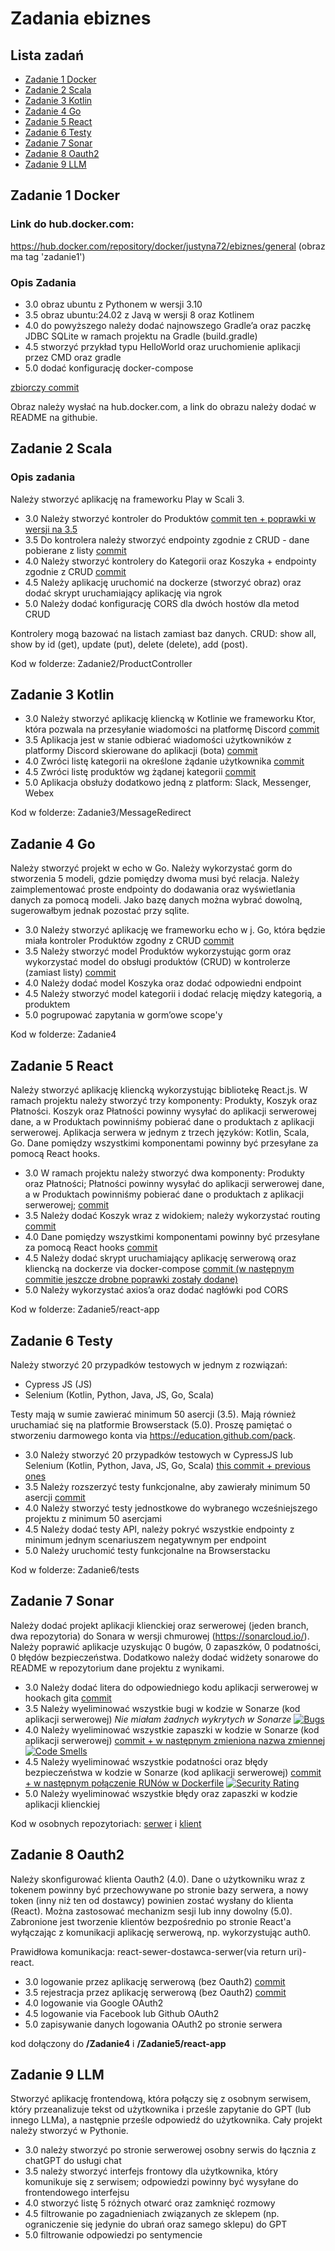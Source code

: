 # Zadania ebiznes

## Lista zadań

- [Zadanie 1 Docker](#zadanie-1-docker)
- [Zadanie 2 Scala](#zadanie-2-scala)
- [Zadanie 3 Kotlin](#zadanie-3-kotlin)
- [Zadanie 4 Go](#zadanie-4-go)
- [Zadanie 5 React](#zadanie-5-react)
- [Zadanie 6 Testy](#zadanie-6-testy)
- [Zadanie 7 Sonar](#zadanie-7-sonar)
- [Zadanie 8 Oauth2](#zadanie-8-oauth2)
- [Zadanie 9 LLM](#zadanie-9-llm)

## Zadanie 1 Docker

### Link do hub.docker.com:

https://hub.docker.com/repository/docker/justyna72/ebiznes/general
(obraz ma tag 'zadanie1')

### Opis Zadania

- 3.0 obraz ubuntu z Pythonem w wersji 3.10
- 3.5 obraz ubuntu:24.02 z Javą w wersji 8 oraz Kotlinem
- 4.0 do powyższego należy dodać najnowszego Gradle’a oraz paczkę JDBC
  SQLite w ramach projektu na Gradle (build.gradle)
- 4.5 stworzyć przykład typu HelloWorld oraz uruchomienie aplikacji
  przez CMD oraz gradle
- 5.0 dodać konfigurację docker-compose

[zbiorczy commit](https://github.com/JustynaGargula/VariousTechnologies/commit/19dcaac8acee28bc572d2bb9b9115d7c54820008)

Obraz należy wysłać na hub.docker.com, a link do obrazu należy dodać w
README na githubie.

## Zadanie 2 Scala

### Opis zadania

Należy stworzyć aplikację na frameworku Play w Scali 3.

- 3.0 Należy stworzyć kontroler do Produktów [commit ten + poprawki w wersji na 3.5](https://github.com/JustynaGargula/VariousTechnologies/commit/7d11bbba56bc0632b1da21393e5ed4bfbe0edf45)
- 3.5 Do kontrolera należy stworzyć endpointy zgodnie z CRUD - dane pobierane z listy [commit](https://github.com/JustynaGargula/VariousTechnologies/commit/a4e58457c4066609bb697d355e01ab2c2345897b)
- 4.0 Należy stworzyć kontrolery do Kategorii oraz Koszyka + endpointy
  zgodnie z CRUD [commit](https://github.com/JustynaGargula/VariousTechnologies/commit/3512efd8450940e91df07e7b5e6e1c6c12758609)
- 4.5 Należy aplikację uruchomić na dockerze (stworzyć obraz) oraz dodać
  skrypt uruchamiający aplikację via ngrok
- 5.0 Należy dodać konfigurację CORS dla dwóch hostów dla metod CRUD

Kontrolery mogą bazować na listach zamiast baz danych. CRUD: show all,
show by id (get), update (put), delete (delete), add (post).

Kod w folderze: Zadanie2/ProductController

## Zadanie 3 Kotlin

- 3.0 Należy stworzyć aplikację kliencką w Kotlinie we frameworku Ktor, która pozwala na przesyłanie wiadomości na platformę Discord [commit](https://github.com/JustynaGargula/VariousTechnologies/commit/00ba0fcbc03e8cbb0f7be04069ac930d50af2c47)
- 3.5 Aplikacja jest w stanie odbierać wiadomości użytkowników z platformy Discord skierowane do aplikacji (bota) [commit](https://github.com/JustynaGargula/VariousTechnologies/commit/db75ed340f1c11f04775e1f44a4dbe37ab55f72a)
- 4.0 Zwróci listę kategorii na określone żądanie użytkownika [commit](https://github.com/JustynaGargula/VariousTechnologies/commit/cec2cd346359ada456deb466e1464b958d561e6a)
- 4.5 Zwróci listę produktów wg żądanej kategorii [commit](https://github.com/JustynaGargula/VariousTechnologies/commit/c1b74a089be7b62d57fc90fd0b367a93d4c6f39d)
- 5.0 Aplikacja obsłuży dodatkowo jedną z platform: Slack, Messenger, Webex

Kod w folderze: Zadanie3/MessageRedirect

## Zadanie 4 Go

Należy stworzyć projekt w echo w Go. Należy wykorzystać gorm do
stworzenia 5 modeli, gdzie pomiędzy dwoma musi być relacja. Należy
zaimplementować proste endpointy do dodawania oraz wyświetlania danych
za pomocą modeli. Jako bazę danych można wybrać dowolną, sugerowałbym
jednak pozostać przy sqlite.

- 3.0 Należy stworzyć aplikację we frameworku echo w j. Go, która będzie
  miała kontroler Produktów zgodny z CRUD [commit](https://github.com/JustynaGargula/VariousTechnologies/commit/2f504bf2e7ec8f1be7bca72c3a90fa202ea84628)
- 3.5 Należy stworzyć model Produktów wykorzystując gorm oraz
  wykorzystać model do obsługi produktów (CRUD) w kontrolerze (zamiast
  listy) [commit](https://github.com/JustynaGargula/VariousTechnologies/commit/cfeefff2e26be705485748453d6b37112b4a5adf)
- 4.0 Należy dodać model Koszyka oraz dodać odpowiedni endpoint
- 4.5 Należy stworzyć model kategorii i dodać relację między kategorią,
  a produktem
- 5.0 pogrupować zapytania w gorm’owe scope'y

Kod w folderze: Zadanie4

## Zadanie 5 React

Należy stworzyć aplikację kliencką wykorzystując bibliotekę React.js.
W ramach projektu należy stworzyć trzy komponenty: Produkty, Koszyk
oraz Płatności. Koszyk oraz Płatności powinny wysyłać do aplikacji
serwerowej dane, a w Produktach powinniśmy pobierać dane o produktach
z aplikacji serwerowej. Aplikacja serwera w jednym z trzech języków:
Kotlin, Scala, Go. Dane pomiędzy wszystkimi komponentami powinny być
przesyłane za pomocą React hooks.

- 3.0 W ramach projektu należy stworzyć dwa komponenty: Produkty oraz
  Płatności; Płatności powinny wysyłać do aplikacji serwerowej dane, a w
  Produktach powinniśmy pobierać dane o produktach z aplikacji
  serwerowej; [commit](https://github.com/JustynaGargula/VariousTechnologies/commit/c576454d3ba4dbe27a348fad36df49e2a82f8502)
- 3.5 Należy dodać Koszyk wraz z widokiem; należy wykorzystać routing [commit](https://github.com/JustynaGargula/VariousTechnologies/commit/d1919877a02b474ddd59ead39cc00ebc854d1c67)
- 4.0 Dane pomiędzy wszystkimi komponentami powinny być przesyłane za
  pomocą React hooks [commit](https://github.com/JustynaGargula/VariousTechnologies/commit/4a11ffe5e46fa475cd255dc69da26cd2d17a207b)
- 4.5 Należy dodać skrypt uruchamiający aplikację serwerową oraz
  kliencką na dockerze via docker-compose [commit (w następnym commitie jeszcze drobne poprawki zostały dodane)](https://github.com/JustynaGargula/VariousTechnologies/commit/653460750d0f473fa90beb29913aa92d4054a0f0)
- 5.0 Należy wykorzystać axios’a oraz dodać nagłówki pod CORS

Kod w folderze: Zadanie5/react-app

## Zadanie 6 Testy

Należy stworzyć 20 przypadków testowych w jednym z rozwiązań:

- Cypress JS (JS)
- Selenium (Kotlin, Python, Java, JS, Go, Scala)

Testy mają w sumie zawierać minimum 50 asercji (3.5). Mają również
uruchamiać się na platformie Browserstack (5.0). Proszę pamiętać o
stworzeniu darmowego konta via https://education.github.com/pack.

- 3.0 Należy stworzyć 20 przypadków testowych w CypressJS lub Selenium
  (Kotlin, Python, Java, JS, Go, Scala) [this commit + previous ones](https://github.com/JustynaGargula/VariousTechnologies/commit/f636830de81aba80e9d19e59fa3f65fbda53250a)
- 3.5 Należy rozszerzyć testy funkcjonalne, aby zawierały minimum 50
  asercji [commit](https://github.com/JustynaGargula/VariousTechnologies/commit/37ee40f9c92bc8626b56102230258bfeb89365c7)
- 4.0 Należy stworzyć testy jednostkowe do wybranego wcześniejszego
  projektu z minimum 50 asercjami
- 4.5 Należy dodać testy API, należy pokryć wszystkie endpointy z
  minimum jednym scenariuszem negatywnym per endpoint
- 5.0 Należy uruchomić testy funkcjonalne na Browserstacku

Kod w folderze: Zadanie6/tests

## Zadanie 7 Sonar

Należy dodać projekt aplikacji klienckiej oraz serwerowej (jeden
branch, dwa repozytoria) do Sonara w wersji chmurowej
(https://sonarcloud.io/). Należy poprawić aplikacje uzyskując 0 bugów,
0 zapaszków, 0 podatności, 0 błędów bezpieczeństwa. Dodatkowo należy
dodać widżety sonarowe do README w repozytorium dane projektu z
wynikami.

- 3.0 Należy dodać litera do odpowiedniego kodu aplikacji serwerowej w
  hookach gita [commit](https://github.com/JustynaGargula/product-app-sonar-test-server/commit/e0071140e264309b9d8ee26492ec9c45bd2bf6e2)
- 3.5 Należy wyeliminować wszystkie bugi w kodzie w Sonarze (kod
  aplikacji serwerowej) *Nie miałam żadnych wykrytych w Sonarze* [![Bugs](https://sonarcloud.io/api/project_badges/measure?project=product-app-ebiznes_sonar-test&metric=bugs&token=0729ba6d9dbeefe8a4fa6870d4bbf5aa8861fe2f)](https://sonarcloud.io/summary/new_code?id=product-app-ebiznes_sonar-test)
- 4.0 Należy wyeliminować wszystkie zapaszki w kodzie w Sonarze (kod
  aplikacji serwerowej) [commit + w następnym zmieniona nazwa zmiennej](https://github.com/JustynaGargula/product-app-sonar-test-server/commit/0ba144a8a6ce7ac9a7c8c4d7cc36a65af04e358b) [![Code Smells](https://sonarcloud.io/api/project_badges/measure?project=product-app-ebiznes_sonar-test&metric=code_smells&token=0729ba6d9dbeefe8a4fa6870d4bbf5aa8861fe2f)](https://sonarcloud.io/summary/new_code?id=product-app-ebiznes_sonar-test)
- 4.5 Należy wyeliminować wszystkie podatności oraz błędy bezpieczeństwa
  w kodzie w Sonarze (kod aplikacji serwerowej) [commit + w następnym połączenie RUNów w Dockerfile](https://github.com/JustynaGargula/product-app-sonar-test-server/commit/0a01e8fbc84aae7ac74c1dce36e68524fdfd49ed) [![Security Rating](https://sonarcloud.io/api/project_badges/measure?project=product-app-ebiznes_sonar-test&metric=security_rating&token=0729ba6d9dbeefe8a4fa6870d4bbf5aa8861fe2f)](https://sonarcloud.io/summary/new_code?id=product-app-ebiznes_sonar-test)
- 5.0 Należy wyeliminować wszystkie błędy oraz zapaszki w kodzie
  aplikacji klienckiej

Kod w osobnych repozytoriach: [serwer](https://github.com/JustynaGargula/product-app-sonar-test-server) i [klient](https://github.com/JustynaGargula/product-app-sonar-test-client)

## Zadanie 8 Oauth2

Należy skonfigurować klienta Oauth2 (4.0). Dane o użytkowniku wraz z
tokenem powinny być przechowywane po stronie bazy serwera, a nowy
token (inny niż ten od dostawcy) powinien zostać wysłany do klienta
(React). Można zastosować mechanizm sesji lub inny dowolny (5.0).
Zabronione jest tworzenie klientów bezpośrednio po stronie React'a
wyłączając z komunikacji aplikację serwerową, np. wykorzystując auth0.

Prawidłowa komunikacja: react-sewer-dostawca-serwer(via return
uri)-react.

- 3.0 logowanie przez aplikację serwerową (bez Oauth2) [commit](https://github.com/JustynaGargula/VariousTechnologies/commit/8e7605d11a388a7906666d8d29fc8fb8e2bf1ae9)
- 3.5 rejestracja przez aplikację serwerową (bez Oauth2) [commit](https://github.com/JustynaGargula/VariousTechnologies/commit/5af8e9c6448b330ee9888878b9f156f8617962cd)
- 4.0 logowanie via Google OAuth2
- 4.5 logowanie via Facebook lub Github OAuth2
- 5.0 zapisywanie danych logowania OAuth2 po stronie serwera

kod dołączony do **/Zadanie4** i **/Zadanie5/react-app**

## Zadanie 9 LLM

Stworzyć aplikację frontendową, która połączy się z osobnym
serwisem, który przeanalizuje tekst od użytkownika i prześle zapytanie
do GPT (lub innego LLMa), a następnie prześle odpowiedź do użytkownika. Cały projekt
należy stworzyć w Pythonie.

* 3.0 należy stworzyć po stronie serwerowej osobny serwis do łącznia z
chatGPT do usługi chat
* 3.5 należy stworzyć interfejs frontowy dla użytkownika, który
komunikuje się z serwisem; odpowiedzi powinny być wysyłane do
frontendowego interfejsu
* 4.0 stworzyć listę 5 różnych otwarć oraz zamknięć rozmowy
* 4.5 filtrowanie po zagadnieniach związanych ze sklepem (np.
ograniczenie się jedynie do ubrań oraz samego sklepu) do GPT
* 5.0 filtrowanie odpowiedzi po sentymencie
